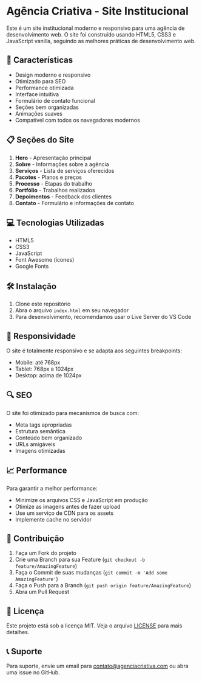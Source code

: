 # Agência Criativa - Site Institucional

Este é um site institucional moderno e responsivo para uma agência de desenvolvimento web. O site foi construído usando HTML5, CSS3 e JavaScript vanilla, seguindo as melhores práticas de desenvolvimento web.

## 🚀 Características

- Design moderno e responsivo
- Otimizado para SEO
- Performance otimizada
- Interface intuitiva
- Formulário de contato funcional
- Seções bem organizadas
- Animações suaves
- Compatível com todos os navegadores modernos

## 📋 Seções do Site

1. **Hero** - Apresentação principal
2. **Sobre** - Informações sobre a agência
3. **Serviços** - Lista de serviços oferecidos
4. **Pacotes** - Planos e preços
5. **Processo** - Etapas do trabalho
6. **Portfólio** - Trabalhos realizados
7. **Depoimentos** - Feedback dos clientes
8. **Contato** - Formulário e informações de contato

## 💻 Tecnologias Utilizadas

- HTML5
- CSS3
- JavaScript
- Font Awesome (ícones)
- Google Fonts

## 🛠️ Instalação

1. Clone este repositório
2. Abra o arquivo `index.html` em seu navegador
3. Para desenvolvimento, recomendamos usar o Live Server do VS Code

## 📱 Responsividade

O site é totalmente responsivo e se adapta aos seguintes breakpoints:
- Mobile: até 768px
- Tablet: 768px a 1024px
- Desktop: acima de 1024px

## 🔍 SEO

O site foi otimizado para mecanismos de busca com:
- Meta tags apropriadas
- Estrutura semântica
- Conteúdo bem organizado
- URLs amigáveis
- Imagens otimizadas

## 📈 Performance

Para garantir a melhor performance:
- Minimize os arquivos CSS e JavaScript em produção
- Otimize as imagens antes de fazer upload
- Use um serviço de CDN para os assets
- Implemente cache no servidor

## 🤝 Contribuição

1. Faça um Fork do projeto
2. Crie uma Branch para sua Feature (`git checkout -b feature/AmazingFeature`)
3. Faça o Commit de suas mudanças (`git commit -m 'Add some AmazingFeature'`)
4. Faça o Push para a Branch (`git push origin feature/AmazingFeature`)
5. Abra um Pull Request

## 📄 Licença

Este projeto está sob a licença MIT. Veja o arquivo [LICENSE](LICENSE) para mais detalhes.

## 📞 Suporte

Para suporte, envie um email para contato@agenciacriativa.com ou abra uma issue no GitHub. 